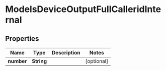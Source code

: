 

# ModelsDeviceOutputFullCalleridInternal


## Properties

| Name | Type | Description | Notes |
|------------ | ------------- | ------------- | -------------|
|**number** | **String** |  |  [optional] |



